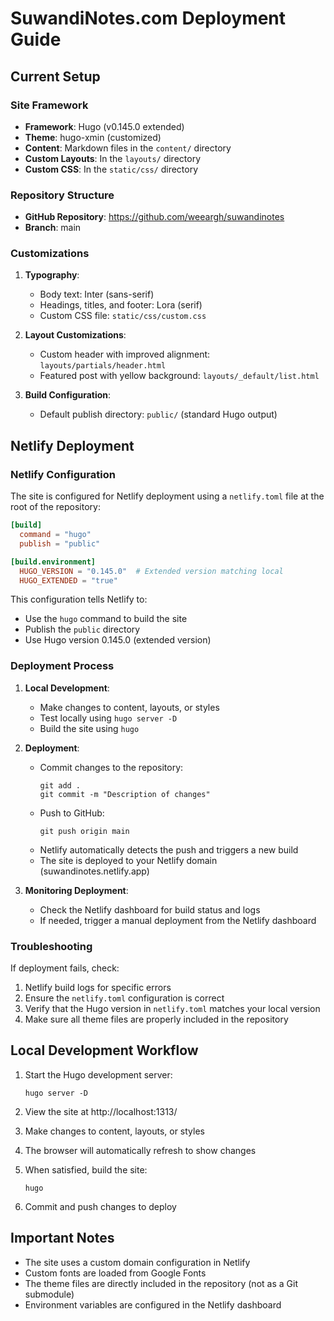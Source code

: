 # SuwandiNotes.com Deployment Guide

## Current Setup

### Site Framework
- **Framework**: Hugo (v0.145.0 extended)
- **Theme**: hugo-xmin (customized)
- **Content**: Markdown files in the `content/` directory
- **Custom Layouts**: In the `layouts/` directory
- **Custom CSS**: In the `static/css/` directory

### Repository Structure
- **GitHub Repository**: https://github.com/weeargh/suwandinotes
- **Branch**: main

### Customizations
1. **Typography**:
   - Body text: Inter (sans-serif)
   - Headings, titles, and footer: Lora (serif)
   - Custom CSS file: `static/css/custom.css`

2. **Layout Customizations**:
   - Custom header with improved alignment: `layouts/partials/header.html`
   - Featured post with yellow background: `layouts/_default/list.html`

3. **Build Configuration**:
   - Default publish directory: `public/` (standard Hugo output)

## Netlify Deployment

### Netlify Configuration
The site is configured for Netlify deployment using a `netlify.toml` file at the root of the repository:

```toml
[build]
  command = "hugo"
  publish = "public"

[build.environment]
  HUGO_VERSION = "0.145.0"  # Extended version matching local
  HUGO_EXTENDED = "true"
```

This configuration tells Netlify to:
- Use the `hugo` command to build the site
- Publish the `public` directory
- Use Hugo version 0.145.0 (extended version)

### Deployment Process

1. **Local Development**:
   - Make changes to content, layouts, or styles
   - Test locally using `hugo server -D`
   - Build the site using `hugo`

2. **Deployment**:
   - Commit changes to the repository:
     ```
     git add .
     git commit -m "Description of changes"
     ```
   - Push to GitHub:
     ```
     git push origin main
     ```
   - Netlify automatically detects the push and triggers a new build
   - The site is deployed to your Netlify domain (suwandinotes.netlify.app)

3. **Monitoring Deployment**:
   - Check the Netlify dashboard for build status and logs
   - If needed, trigger a manual deployment from the Netlify dashboard

### Troubleshooting

If deployment fails, check:
1. Netlify build logs for specific errors
2. Ensure the `netlify.toml` configuration is correct
3. Verify that the Hugo version in `netlify.toml` matches your local version
4. Make sure all theme files are properly included in the repository

## Local Development Workflow

1. Start the Hugo development server:
   ```
   hugo server -D
   ```

2. View the site at http://localhost:1313/

3. Make changes to content, layouts, or styles

4. The browser will automatically refresh to show changes

5. When satisfied, build the site:
   ```
   hugo
   ```

6. Commit and push changes to deploy

## Important Notes

- The site uses a custom domain configuration in Netlify
- Custom fonts are loaded from Google Fonts
- The theme files are directly included in the repository (not as a Git submodule)
- Environment variables are configured in the Netlify dashboard
